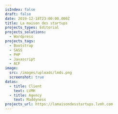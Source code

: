 ```yaml
---
isIndex: false
draft: false
date: 2019-12-18T23:00:00.000Z
title: La maison des startups
projects_types: Editorial
projects_solutions:
  - Wordpress
projects_tags:
  - Bootstrap
  - SASS
  - PHP
  - Javascript
  - ACF
image:
  src: /images/uploads/lmds.png
  screenshot: true
datas:
  - title: Client
    text: LVMH
  - title: Agency
    text: Maddyness
projects_url: https://lamaisondesstartups.lvmh.com
---
```


